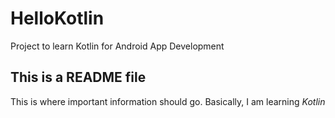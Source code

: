 # HelloKotlin
Project to learn Kotlin for Android App Development

## This is a README file
This is where important information should go.
Basically, I am learning *Kotlin*
